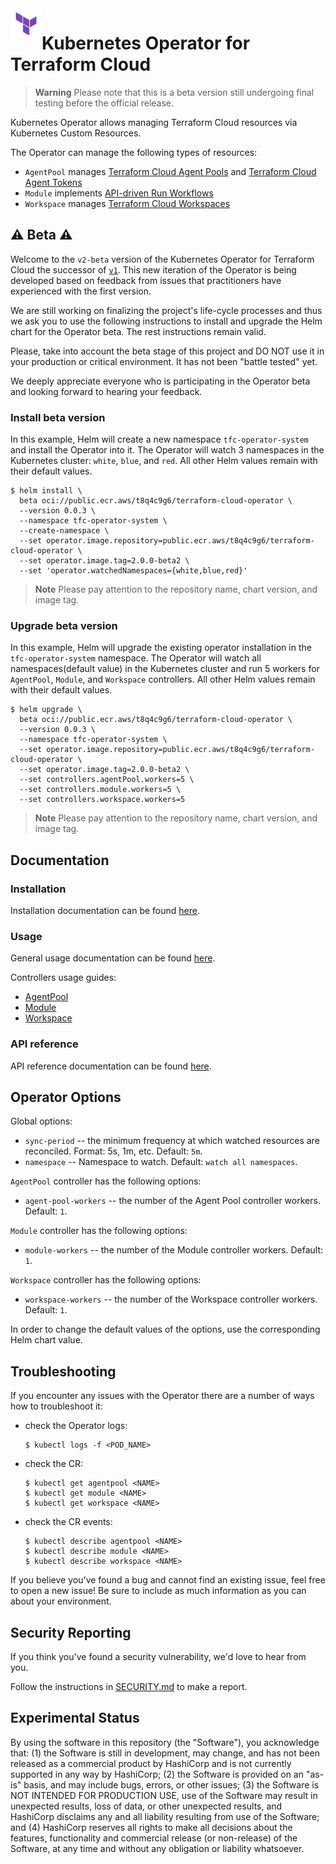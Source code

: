 <a href="https://cloud.hashicorp.com/products/terraform">
    <img src=".github/tf_logo.png" alt="Terraform logo" title="Terraform Cloud" align="left" height="50" />
</a>

# Kubernetes Operator for Terraform Cloud

> **Warning**
> Please note that this is a beta version still undergoing final testing before the official release.

Kubernetes Operator allows managing Terraform Cloud resources via Kubernetes Custom Resources.

The Operator can manage the following types of resources:

- `AgentPool` manages [Terraform Cloud Agent Pools](https://developer.hashicorp.com/terraform/cloud-docs/agents/agent-pools) and [Terraform Cloud Agent Tokens](https://developer.hashicorp.com/terraform/cloud-docs/agents)
- `Module` implements [API-driven Run Workflows](https://developer.hashicorp.com/terraform/cloud-docs/run/api)
- `Workspace` manages [Terraform Cloud Workspaces](https://developer.hashicorp.com/terraform/cloud-docs/workspaces)

## :warning: Beta :warning:

Welcome to the `v2-beta` version of the Kubernetes Operator for Terraform Cloud the successor of [`v1`](https://github.com/hashicorp/terraform-k8s). This new iteration of the Operator is being developed based on feedback from issues that practitioners have experienced with the first version.

We are still working on finalizing the project's life-cycle processes and thus we ask you to use the following instructions to install and upgrade the Helm chart for the Operator beta. The rest instructions remain valid.

Please, take into account the beta stage of this project and DO NOT use it in your production or critical environment. It has not been "battle tested" yet.

We deeply appreciate everyone who is participating in the Operator beta and looking forward to hearing your feedback.

### Install beta version

In this example, Helm will create a new namespace `tfc-operator-system` and install the Operator into it. The Operator will watch 3 namespaces in the Kubernetes cluster: `white`, `blue`, and `red`. All other Helm values remain with their default values.

```console
$ helm install \
  beta oci://public.ecr.aws/t8q4c9g6/terraform-cloud-operator \
  --version 0.0.3 \
  --namespace tfc-operator-system \
  --create-namespace \
  --set operator.image.repository=public.ecr.aws/t8q4c9g6/terraform-cloud-operator \
  --set operator.image.tag=2.0.0-beta2 \
  --set 'operator.watchedNamespaces={white,blue,red}'
```

> **Note**
> Please pay attention to the repository name, chart version, and image tag.

### Upgrade beta version

In this example, Helm will upgrade the existing operator installation in the `tfc-operator-system` namespace. The Operator will watch all namespaces(default value) in the Kubernetes cluster and run 5 workers for `AgentPool`, `Module`, and `Workspace` controllers. All other Helm values remain with their default values.

```console
$ helm upgrade \
  beta oci://public.ecr.aws/t8q4c9g6/terraform-cloud-operator \
  --version 0.0.3 \
  --namespace tfc-operator-system \
  --set operator.image.repository=public.ecr.aws/t8q4c9g6/terraform-cloud-operator \
  --set operator.image.tag=2.0.0-beta2 \
  --set controllers.agentPool.workers=5 \
  --set controllers.module.workers=5 \
  --set controllers.workspace.workers=5
```

> **Note**
> Please pay attention to the repository name, chart version, and image tag.

## Documentation

### Installation

Installation documentation can be found [here](./docs/installation.md).

### Usage

General usage documentation can be found [here](./docs/usage.md).

Controllers usage guides:
  - [AgentPool](./docs/agentpool.md)
  - [Module](./docs/module.md)
  - [Workspace](./docs/workspace.md)

### API reference

API reference documentation can be found [here](./docs/api-reference.md).

## Operator Options

Global options:

- `sync-period` -- the minimum frequency at which watched resources are reconciled. Format: 5s, 1m, etc. Default: `5m`.
- `namespace` -- Namespace to watch. Default: `watch all namespaces`.

`AgentPool` controller has the following options:

- `agent-pool-workers` -- the number of the Agent Pool controller workers. Default: `1`.

`Module` controller has the following options:

- `module-workers` -- the number of the Module controller workers. Default: `1`.

`Workspace` controller has the following options:

- `workspace-workers` -- the number of the Workspace controller workers. Default: `1`.

In order to change the default values of the options, use the corresponding Helm chart value.

## Troubleshooting

If you encounter any issues with the Operator there are a number of ways how to troubleshoot it:

- check the Operator logs:

    ```console
    $ kubectl logs -f <POD_NAME>
    ```

- check the CR:

    ```console
    $ kubectl get agentpool <NAME>
    $ kubectl get module <NAME>
    $ kubectl get workspace <NAME>
    ```

- check the CR events:

    ```console
    $ kubectl describe agentpool <NAME>
    $ kubectl describe module <NAME>
    $ kubectl describe workspace <NAME>
    ```

If you believe you've found a bug and cannot find an existing issue, feel free to open a new issue! Be sure to include as much information as you can about your environment.

## Security Reporting

If you think you've found a security vulnerability, we'd love to hear from you.

Follow the instructions in [SECURITY.md](.github/SECURITY.md) to make a report.

## Experimental Status

By using the software in this repository (the "Software"), you acknowledge that: (1) the Software is still in development, may change, and has not been released as a commercial product by HashiCorp and is not currently supported in any way by HashiCorp; (2) the Software is provided on an "as-is" basis, and may include bugs, errors, or other issues; (3) the Software is NOT INTENDED FOR PRODUCTION USE, use of the Software may result in unexpected results, loss of data, or other unexpected results, and HashiCorp disclaims any and all liability resulting from use of the Software; and (4) HashiCorp reserves all rights to make all decisions about the features, functionality and commercial release (or non-release) of the Software, at any time and without any obligation or liability whatsoever.

